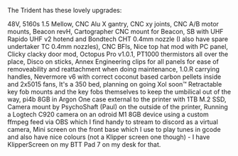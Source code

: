 The Trident has these lovely upgrades:

48V, 5160s 1.5 Mellow, 
CNC Alu X gantry, 
CNC xy joints, 
CNC A/B motor mounts, 
Beacon revH, 
Cartographer CNC mount for Beacon, 
SB with UHF Rapido UHF v2 hotend and Bondtech CHT 0.4mm nozzle (I also have spare undertaker TC 0.4mm nozzles), 
CNC BFIs, 
Nice top hat mod with PC panel, 
Clicky clacky door mod,
Octopus Pro v1.0.1,
PT1000 thermistors all over the place,
Disco on sticks,
Annex Engineering clips for all panels for ease of removeability and reattachment when doing maintenance,
1.0.R carrying handles,
Nevermore v6 with correct coconut based carbon pellets inside and 2x5015 fans,
It's a 350 bed, planning on going Xol soon™️
Retractable key fob mounts and the key fobs themselves to keep the umbilical out of the way,
pi4b 8GB in Argon One case external to the printer with 1TB M.2 SSD,
Camera mount by PsychoShaft (Paul) on the outside of the printer,
Running a Logtech C920 camera on an odroid M1 8GB device using a custom ffmpeg feed via OBS which I find handy to stream to discord as a virtual camera,
Mini screen on the front base which I use to play tunes in gcode and also have nice colours (not a Klipper screen one though) - I have KlipperScreen on my BTT Pad 7 on my desk for that.
